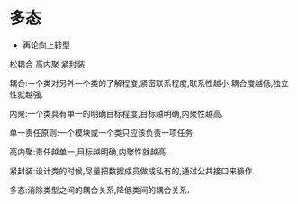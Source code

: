 # 多态
- 再论向上转型

松耦合 高内聚 紧封装

耦合:一个类对另外一个类的了解程度,紧密联系程度,联系性越小,耦合度越低,独立性就越强.

内聚:一个类具有单一的明确目标程度,目标越明确,内聚性越高. 

单一责任原则:一个模块或一个类只应该负责一项任务.

高内聚:责任越单一,目标越明确,内聚性就越高.

紧封装:设计类的时候,尽量把数据成员做成私有的,通过公共接口来操作.

多态:消除类型之间的耦合关系,降低类间的耦合关系.